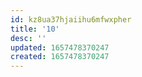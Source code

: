 ```yaml
---
id: kz8ua37hjaiihu6mfwxpher
title: '10'
desc: ''
updated: 1657478370247
created: 1657478370247
---
```


